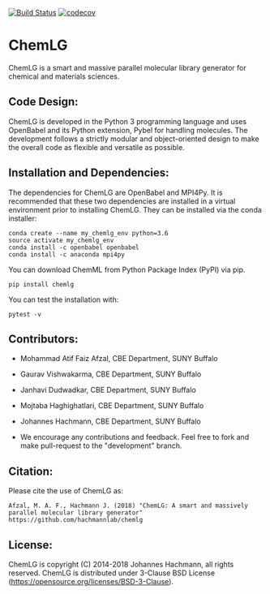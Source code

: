 [![Build Status](https://travis-ci.org/hachmannlab/chemlg.svg?branch=master)](https://travis-ci.org/hachmannlab/chemlg)
[![codecov](https://codecov.io/gh/hachmannlab/chemlg/branch/master/graph/badge.svg)](https://codecov.io/gh/hachmannlab/chemlg)
# ChemLG
ChemLG is a smart and massive parallel molecular library generator for chemical and materials sciences.


## Code Design:
ChemLG is developed in the Python 3 programming language and uses OpenBabel and its Python extension, Pybel for handling molecules. The development follows a strictly modular and object-oriented design to make the overall code as flexible and versatile as possible.

## Installation and Dependencies:
The dependencies for ChemLG are OpenBabel and MPI4Py. It is recommended that these two dependencies are installed in a virtual environment prior to installing ChemLG. They can be installed via the conda installer:


    conda create --name my_chemlg_env python=3.6
    source activate my_chemlg_env
    conda install -c openbabel openbabel
    conda install -c anaconda mpi4py


You can download ChemML from Python Package Index (PyPI) via pip. 

    pip install chemlg


You can test the installation with:

    pytest -v

## Contributors:

- Mohammad Atif Faiz Afzal, CBE Department, SUNY Buffalo
- Gaurav Vishwakarma, CBE Department, SUNY Buffalo
- Janhavi Dudwadkar, CBE Department, SUNY Buffalo
- Mojtaba Haghighatlari, CBE Department, SUNY Buffalo
- Johannes Hachmann, CBE Department, SUNY Buffalo

- We encourage any contributions and feedback. Feel free to fork and make pull-request to the "development" branch.



## Citation:
Please cite the use of ChemLG as:


    Afzal, M. A. F., Hachmann J. (2018) "ChemLG: A smart and massively parallel molecular library generator" https://github.com/hachmannlab/chemlg


## License:
ChemLG is copyright (C) 2014-2018 Johannes Hachmann, all rights reserved.
ChemLG is distributed under 3-Clause BSD License (https://opensource.org/licenses/BSD-3-Clause).
